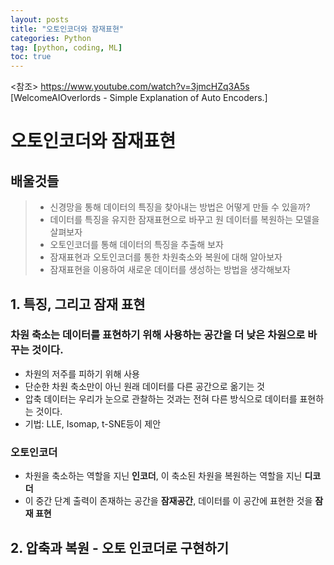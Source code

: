 ```yaml
---
layout: posts
title: "오토인코더와 잠재표현"
categories: Python
tag: [python, coding, ML]
toc: true
---
```


<참조> https://www.youtube.com/watch?v=3jmcHZq3A5s [WelcomeAIOverlords - Simple Explanation of Auto Encoders.]

# 오토인코더와 잠재표현

## 배울것들

> - 신경망을 통해 데이터의 특징을 찾아내는 방법은 어떻게 만들 수 있을까?
> - 데이터를 특징을 유지한 잠재표현으로 바꾸고 원 데이터를 복원하는 모델을 살펴보자
> - 오토인코더를 통해 데이터의 특징을 추출해 보자
> - 잠재표현과 오토인코더를 통한 차원축소와 복원에 대해 알아보자
> - 잠재표현을 이용하여 새로운 데이터를 생성하는 방법을 생각해보자

## 1. 특징, 그리고 잠재 표현

### **차원 축소는 데이터를 표현하기 위해 사용하는 공간을 더 낮은 차원으로 바꾸는 것이다.**

- 차원의 저주를 피하기 위해 사용
- 단순한 차원 축소만이 아닌 원래 데이터를 다른 공간으로 옮기는 것
- 압축 데이터는 우리가 눈으로 관찰하는 것과는 전혀 다른 방식으로 데이터를 표현하는 것이다.
- 기법: LLE, Isomap, t-SNE등이 제안

### 오토인코더

- 차원을 축소하는 역할을 지닌 **인코더**, 이 축소된 차원을 복원하는 역할을 지닌 **디코더**
- 이 중간 단계 출력이 존재하는 공간을 **잠재공간**, 데이터를 이 공간에 표현한 것을 **잠재 표현**

## 2. 압축과 복원 - 오토 인코더로 구현하기
